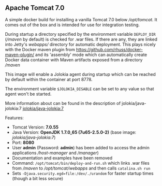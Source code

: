 ## Apache Tomcat 7.0

A simple docker build for installing a vanilla Tomcat 7.0 below
*/opt/tomcat*. It comes out of the box and is intended for use for
integration testing.


During startup a directory specified by the environment variable `DEPLOY_DIR`
(*/maven* by default) is checked for .war files. If there
are any, they are linked into Jetty's *webapps/* directory for automatic
deployment. This plays nicely with the Docker maven plugin from
https://github.com/rhuss/docker-maven-plugin/ and its 'assembly' mode which
can automatically create Docker data container with Maven artifacts
exposed from a directory */maven*



This image will enable a Jolokia agent during startup which can be reached
by default within the container at port 8778.

The environment variable `$JOLOKIA_DISABLE` can be set to any value so that
agent won't be started.

More information about can be found in the description of jolokia/java-jolokia:7 [jolokia/java-jolokia:7](https://registry.hub.docker.com/u/jolokia/java-jolokia:7)


Features:

* Tomcat Version: **7.0.55**
* Java Version: **OpenJDK 1.7.0_65 (7u65-2.5.0-2)** (base image: *jolokia/java-jolokia:7*)
* Port: **8080**
* User **admin** (Password: **admin**) has been added to access the admin
  applications */host-manager* and */manager*)
* Documentation and examples have been removed
* Command: `/opt/tomcat/bin/deploy-and-run.sh` which links .war files from */maven* to 
  */opt/tomcat/webapps* and then calls `catalina.sh run`
* Sets `-Djava.security.egd=file:/dev/./urandom` for faster startup times
  (though a bit less secure)
